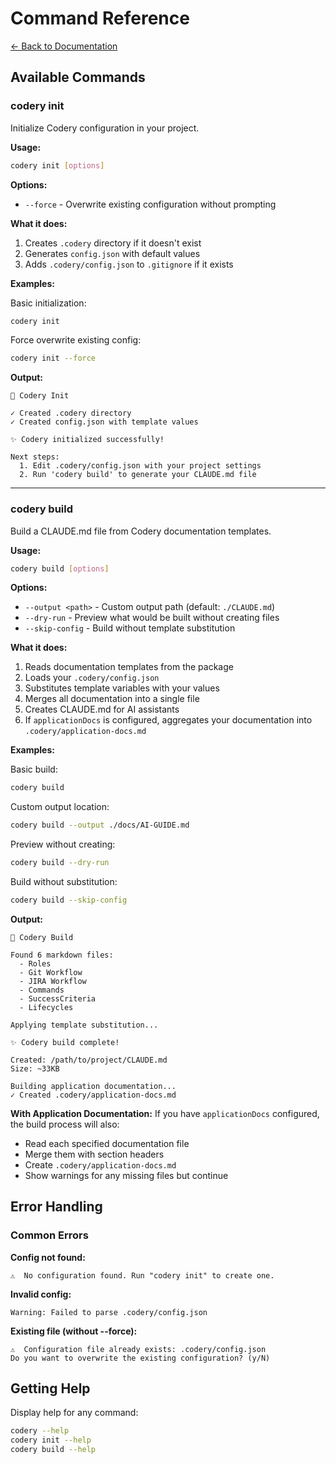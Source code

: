 # Command Reference

[← Back to Documentation](./README.md)

## Available Commands

### codery init

Initialize Codery configuration in your project.

**Usage:**
```bash
codery init [options]
```

**Options:**
- `--force` - Overwrite existing configuration without prompting

**What it does:**
1. Creates `.codery` directory if it doesn't exist
2. Generates `config.json` with default values
3. Adds `.codery/config.json` to `.gitignore` if it exists

**Examples:**

Basic initialization:
```bash
codery init
```

Force overwrite existing config:
```bash
codery init --force
```

**Output:**
```
🏰 Codery Init

✓ Created .codery directory
✓ Created config.json with template values

✨ Codery initialized successfully!

Next steps:
  1. Edit .codery/config.json with your project settings
  2. Run 'codery build' to generate your CLAUDE.md file
```

---

### codery build

Build a CLAUDE.md file from Codery documentation templates.

**Usage:**
```bash
codery build [options]
```

**Options:**
- `--output <path>` - Custom output path (default: `./CLAUDE.md`)
- `--dry-run` - Preview what would be built without creating files
- `--skip-config` - Build without template substitution

**What it does:**
1. Reads documentation templates from the package
2. Loads your `.codery/config.json`
3. Substitutes template variables with your values
4. Merges all documentation into a single file
5. Creates CLAUDE.md for AI assistants
6. If `applicationDocs` is configured, aggregates your documentation into `.codery/application-docs.md`

**Examples:**

Basic build:
```bash
codery build
```

Custom output location:
```bash
codery build --output ./docs/AI-GUIDE.md
```

Preview without creating:
```bash
codery build --dry-run
```

Build without substitution:
```bash
codery build --skip-config
```

**Output:**
```
🏰 Codery Build

Found 6 markdown files:
  - Roles
  - Git Workflow
  - JIRA Workflow
  - Commands
  - SuccessCriteria
  - Lifecycles

Applying template substitution...

✨ Codery build complete!

Created: /path/to/project/CLAUDE.md
Size: ~33KB

Building application documentation...
✓ Created .codery/application-docs.md
```

**With Application Documentation:**
If you have `applicationDocs` configured, the build process will also:
- Read each specified documentation file
- Merge them with section headers
- Create `.codery/application-docs.md`
- Show warnings for any missing files but continue

## Error Handling

### Common Errors

**Config not found:**
```
⚠️  No configuration found. Run "codery init" to create one.
```

**Invalid config:**
```
Warning: Failed to parse .codery/config.json
```

**Existing file (without --force):**
```
⚠️  Configuration file already exists: .codery/config.json
Do you want to overwrite the existing configuration? (y/N)
```

## Getting Help

Display help for any command:
```bash
codery --help
codery init --help
codery build --help
```